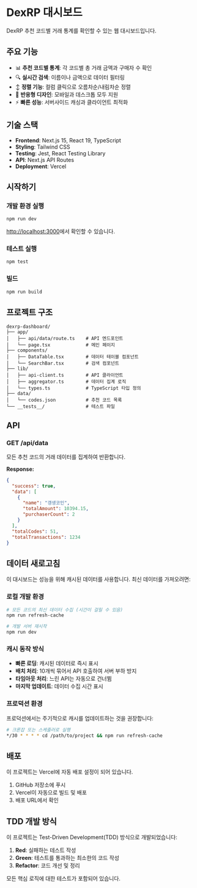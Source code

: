 # DexRP 대시보드

DexRP 추천 코드별 거래 통계를 확인할 수 있는 웹 대시보드입니다.

## 주요 기능

- 📊 **추천 코드별 통계**: 각 코드별 총 거래 금액과 구매자 수 확인
- 🔍 **실시간 검색**: 이름이나 금액으로 데이터 필터링
- ↕️ **정렬 기능**: 컬럼 클릭으로 오름차순/내림차순 정렬
- 📱 **반응형 디자인**: 모바일과 데스크톱 모두 지원
- ⚡ **빠른 성능**: 서버사이드 캐싱과 클라이언트 최적화

## 기술 스택

- **Frontend**: Next.js 15, React 19, TypeScript
- **Styling**: Tailwind CSS
- **Testing**: Jest, React Testing Library
- **API**: Next.js API Routes
- **Deployment**: Vercel

## 시작하기

### 개발 환경 실행

```bash
npm run dev
```

[http://localhost:3000](http://localhost:3000)에서 확인할 수 있습니다.

### 테스트 실행

```bash
npm test
```

### 빌드

```bash
npm run build
```

## 프로젝트 구조

```
dexrp-dashboard/
├── app/
│   ├── api/data/route.ts    # API 엔드포인트
│   └── page.tsx             # 메인 페이지
├── components/
│   ├── DataTable.tsx        # 데이터 테이블 컴포넌트
│   └── SearchBar.tsx        # 검색 컴포넌트
├── lib/
│   ├── api-client.ts        # API 클라이언트
│   ├── aggregator.ts        # 데이터 집계 로직
│   └── types.ts             # TypeScript 타입 정의
├── data/
│   └── codes.json           # 추천 코드 목록
└── __tests__/               # 테스트 파일
```

## API

### GET /api/data

모든 추천 코드의 거래 데이터를 집계하여 반환합니다.

**Response:**
```json
{
  "success": true,
  "data": [
    {
      "name": "갱생코인",
      "totalAmount": 10394.15,
      "purchaserCount": 2
    }
  ],
  "totalCodes": 51,
  "totalTransactions": 1234
}
```

## 데이터 새로고침

이 대시보드는 성능을 위해 캐시된 데이터를 사용합니다. 최신 데이터를 가져오려면:

### 로컬 개발 환경

```bash
# 모든 코드의 최신 데이터 수집 (시간이 걸릴 수 있음)
npm run refresh-cache

# 개발 서버 재시작
npm run dev
```

### 캐시 동작 방식

- **빠른 로딩**: 캐시된 데이터로 즉시 표시
- **배치 처리**: 10개씩 묶어서 API 호출하여 서버 부하 방지
- **타임아웃 처리**: 느린 API는 자동으로 건너뜀
- **마지막 업데이트**: 데이터 수집 시간 표시

### 프로덕션 환경

프로덕션에서는 주기적으로 캐시를 업데이트하는 것을 권장합니다:

```bash
# 크론잡 또는 스케줄러로 실행
*/30 * * * * cd /path/to/project && npm run refresh-cache
```

## 배포

이 프로젝트는 Vercel에 자동 배포 설정이 되어 있습니다.

1. GitHub 저장소에 푸시
2. Vercel이 자동으로 빌드 및 배포
3. 배포 URL에서 확인

## TDD 개발 방식

이 프로젝트는 Test-Driven Development(TDD) 방식으로 개발되었습니다:

1. **Red**: 실패하는 테스트 작성
2. **Green**: 테스트를 통과하는 최소한의 코드 작성
3. **Refactor**: 코드 개선 및 정리

모든 핵심 로직에 대한 테스트가 포함되어 있습니다.
